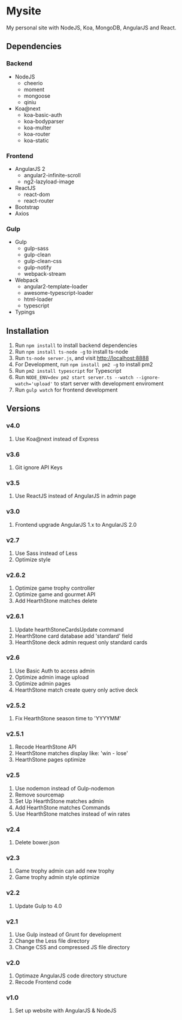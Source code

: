 Mysite
===========
My personal site with NodeJS, Koa, MongoDB, AngularJS and React.

Dependencies
------------
### Backend
- NodeJS
  - cheerio
  - moment
  - mongoose
  - qiniu
- Koa@next
  - koa-basic-auth
  - koa-bodyparser
  - koa-multer
  - koa-router
  - koa-static

### Frontend
- AngularJS 2
  - angular2-infinite-scroll
  - ng2-lazyload-image
- ReactJS
  - react-dom
  - react-router
- Bootstrap
- Axios

### Gulp
- Gulp
  - gulp-sass
  - gulp-clean
  - gulp-clean-css
  - gulp-notify
  - webpack-stream
- Webpack
  - angular2-template-loader
  - awesome-typescript-loader
  - html-loader
  - typescript 	
- Typings


Installation
------------
1. Run `npm install` to install backend dependencies
2. Run `npm install ts-node -g` to install ts-node
3. Run `ts-node server.js`, and visit [http://localhost:8888](http://localhost:8888)
4. For Development, run `npm install pm2 -g` to install pm2
5. Run `pm2 install typescript` for Typescript
6. Run `NODE_ENV=dev pm2 start server.ts --watch --ignore-watch='upload'` to start server with development enviroment
7. Run `gulp watch` for frontend development

Versions
--------
### v4.0
1. Use Koa@next instead of Express

### v3.6
1. Git ignore API Keys

### v3.5
1. Use ReactJS instead of AngularJS in admin page

### v3.0
1. Frontend upgrade AngularJS 1.x to AngularJS 2.0

### v2.7
1. Use Sass instead of Less
2. Optimize style

### v2.6.2
1. Optimize game trophy controller
2. Optimize game and gourmet API
3. Add HearthStone matches delete

### v2.6.1
1. Update hearthStoneCardsUpdate command
2. HearthStone card database add 'standard' field
3. HearthStone deck admin request only standard cards

### v2.6
1. Use Basic Auth to access admin
2. Optimize admin image upload
3. Optimize admin pages
4. HearthStone match create query only active deck

### v2.5.2
1. Fix HearthStone season time to 'YYYYMM'

### v2.5.1
1. Recode HearthStone API
2. HearthStone matches display like: 'win - lose'
3. HearthStone pages optimize

### v2.5
1. Use nodemon instead of Gulp-nodemon
2. Remove sourcemap
3. Set Up HearthStone matches admin
4. Add HearthStone matches Commands
5. Use HearthStone matches instead of win rates

### v2.4
1. Delete bower.json

### v2.3
1. Game trophy admin can add new trophy
2. Game trophy admin style optimize

### v2.2
1. Update Gulp to 4.0

### v2.1
1. Use Gulp instead of Grunt for development
2. Change the Less file directory
3. Change CSS and compressed JS file directory

### v2.0
1. Optimaze AngularJS code directory structure
2. Recode Frontend code

### v1.0
1. Set up website with AngularJS & NodeJS